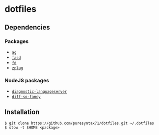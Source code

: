 # dotfiles

## Dependencies

### Packages

* [`ag`](https://github.com/ggreer/the_silver_searcher)
* [`fasd`](https://github.com/clvv/fasd)
* [`fd`](https://github.com/sharkdp/fd)
* [`zplug`](https://github.com/zplug/zplug)

### NodeJS packages

* [`diagnostic-languageserver`](https://github.com/iamcco/diagnostic-languageserver)
* [`diff-so-fancy`](https://github.com/so-fancy/diff-so-fancy)

## Installation

```
$ git clone https://github.com/puresyntax71/dotfiles.git ~/.dotfiles
$ stow -t $HOME <package>
```

